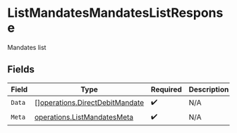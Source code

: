 # ListMandatesMandatesListResponse

Mandates list


## Fields

| Field                                                                            | Type                                                                             | Required                                                                         | Description                                                                      |
| -------------------------------------------------------------------------------- | -------------------------------------------------------------------------------- | -------------------------------------------------------------------------------- | -------------------------------------------------------------------------------- |
| `Data`                                                                           | [][operations.DirectDebitMandate](../../models/operations/directdebitmandate.md) | :heavy_check_mark:                                                               | N/A                                                                              |
| `Meta`                                                                           | [operations.ListMandatesMeta](../../models/operations/listmandatesmeta.md)       | :heavy_check_mark:                                                               | N/A                                                                              |